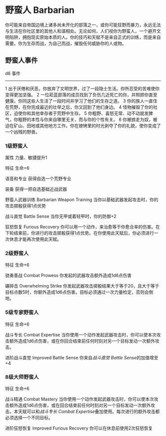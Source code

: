 # 野蛮人 Barbarian

你可能来自帝国边境上诸多尚未开化的部落之一，或你可能狂野而暴力，永远无法与生活在你社区里的其他人和谐相处。无论如何，人们视你为野蛮人，一个避开文明陷阱，拥抱现实原始本质的人。你的技巧和天赋不是来自正式的训练，而是来自需要。你为生存而战，为自己而战，摧毁任何威胁你的人或物。

## 野蛮人事件

  d6   事件
  ---- --------------------------------------------------------------------------------------------------------------
  1    出于厌倦和厌恶，你放弃了文明世界，过了一段隐士生活。你所忍受的苦难使你变得更加坚强。
  2    一位菘蓝部落的成员找到了负伤几近死亡的你，并照顾你直至健康。你同这些人生活了一段时间并学习了他们的生存之道。
  3    你的族人一直住在荒野，在你完成最近的壮举之后，你又回到了他们身边。
  4    怪物摧毁了你的社区，迫使你和其他幸存者于荒野中生存。
  5    你粗野、喜怒无常、动不动就发脾气，你粗野的本性与你来自哪里无关，而与你的个性有关。
  6    你被掳走为奴，被迫在矿山、田地或其他地方工作。你在镣铐里的时光剥夺了你的礼貌，使你变成了一个凶残的野兽。

### 1级野蛮人

属性 力量、敏捷提升1

特征 生命+6

语音和专业 获得自选一个荒野专业

装备 获得一把自选基础近战武器

野蛮人武器训练 Barbarian Weapon Training
当你以基础武器发起攻击时，你的攻击掷骰获得1点优势

战斗直觉 Battle Sense 当你无甲或着轻甲时，你的防御+2

狂怒恢复 Furious Recovery
你可以用一个动作，来治愈等于你愈合率的伤害。在下轮结束前，你进行的攻击掷骰获得1点优势。在你使用此天赋后，你必须进行一次休息才能再次使用此天赋。

### 2级野蛮人

特征 生命+6

骁勇善战 Combat Prowess 你发起的武器攻击额外造成1d6点伤害

碾碎击 Overwhelming Strike
你发起武器攻击掷骰结果大于等于20，且大于等于目标点数5时，你额外造成1d6点伤害。目标必须通过一次力量检定，否则会倒地。

### 5级专家野蛮人

特征 生命+6

战斗专长 Combat Expertise
当你使用一个动作发起武器攻击时，你可以使本次攻击额外造成1d6点伤害，或在你回合结束前任何时刻对另一个目标发动一次额外攻击。

进阶战斗直觉 Improved Battle Sense 你来自*战斗直觉 Battle
Sense*的加值增至+4

### 8级大师野蛮人

特征 生命+6

战斗精通 Combat Mastery
当你使用一个动作发起武器攻击时，你可以使本次攻击额外造成1d6点伤害，或在回合结束前任何时刻对另一个目标发动一次额外攻击。本天赋可以和*战斗专长
Combat Expertise*叠加使用。每次进行的额外攻击都必须选择一个不同目标。

进阶狂怒恢复 Improved Furious Recovery 你可以在休息前使用2次狂怒恢复
